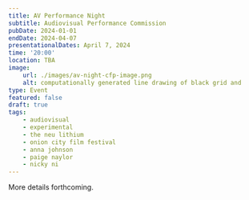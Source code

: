```yaml
---
title: AV Performance Night
subtitle: Audiovisual Performance Commission
pubDate: 2024-01-01
endDate: 2024-04-07
presentationalDates: April 7, 2024
time: '20:00'
location: TBA
image:
    url: ./images/av-night-cfp-image.png
    alt: computationally generated line drawing of black grid and
type: Event
featured: false
draft: true
tags:
    - audiovisual
    - experimental
    - the neu lithium
    - onion city film festival
    - anna johnson
    - paige naylor
    - nicky ni
---
```


More details forthcoming.
